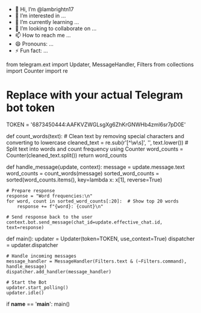 - 👋 Hi, I’m @lambrightn17
- 👀 I’m interested in ...
- 🌱 I’m currently learning ...
- 💞️ I’m looking to collaborate on ...
- 📫 How to reach me ...
- 😄 Pronouns: ...
- ⚡ Fun fact: ...

<!---
lambrightn17/lambrightn17 is a ✨ special ✨ repository because its `README.md` (this file) appears on your GitHub profile.
You can click the Preview link to take a look at your changes.
--->
from telegram.ext import Updater, MessageHandler, Filters
from collections import Counter
import re

# Replace with your actual Telegram bot token
TOKEN = '6873450444:AAFKVZWGLsgXg6ZhKrGNWHb4zml6sr7pD0E'

def count_words(text):
    # Clean text by removing special characters and converting to lowercase
    cleaned_text = re.sub(r'[^\w\s]', '', text.lower())
    # Split text into words and count frequency using Counter
    word_counts = Counter(cleaned_text.split())
    return word_counts

def handle_message(update, context):
    message = update.message.text
    word_counts = count_words(message)
    sorted_word_counts = sorted(word_counts.items(), key=lambda x: x[1], reverse=True)
   
    # Prepare response
    response = "Word frequencies:\n"
    for word, count in sorted_word_counts[:20]:  # Show top 20 words
        response += f"{word}: {count}\n"
   
    # Send response back to the user
    context.bot.send_message(chat_id=update.effective_chat.id, text=response)

def main():
    updater = Updater(token=TOKEN, use_context=True)
    dispatcher = updater.dispatcher
   
    # Handle incoming messages
    message_handler = MessageHandler(Filters.text & (~Filters.command), handle_message)
    dispatcher.add_handler(message_handler)
   
    # Start the Bot
    updater.start_polling()
    updater.idle()

if __name__ == '__main__':
    main()

